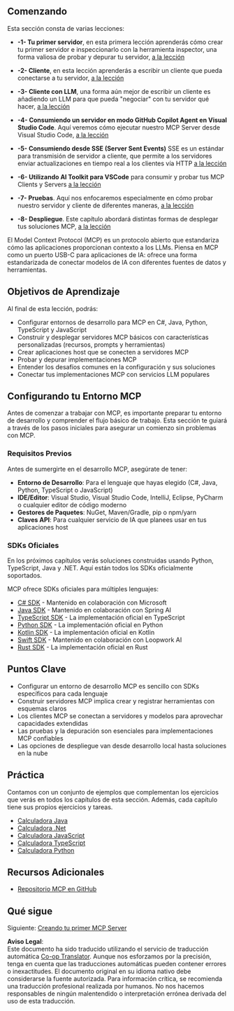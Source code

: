 <!--
CO_OP_TRANSLATOR_METADATA:
{
  "original_hash": "8fdd5786214b32ad33d8b5cf9012a0f7",
  "translation_date": "2025-05-16T14:53:48+00:00",
  "source_file": "03-GettingStarted/README.md",
  "language_code": "es"
}
-->
## Comenzando  

Esta sección consta de varias lecciones:

- **-1- Tu primer servidor**, en esta primera lección aprenderás cómo crear tu primer servidor e inspeccionarlo con la herramienta inspector, una forma valiosa de probar y depurar tu servidor, [a la lección](/03-GettingStarted/01-first-server/README.md)

- **-2- Cliente**, en esta lección aprenderás a escribir un cliente que pueda conectarse a tu servidor, [a la lección](/03-GettingStarted/02-client/README.md)

- **-3- Cliente con LLM**, una forma aún mejor de escribir un cliente es añadiendo un LLM para que pueda "negociar" con tu servidor qué hacer, [a la lección](/03-GettingStarted/03-llm-client/README.md)

- **-4- Consumiendo un servidor en modo GitHub Copilot Agent en Visual Studio Code**. Aquí veremos cómo ejecutar nuestro MCP Server desde Visual Studio Code, [a la lección](/03-GettingStarted/04-vscode/README.md)

- **-5- Consumiendo desde SSE (Server Sent Events)** SSE es un estándar para transmisión de servidor a cliente, que permite a los servidores enviar actualizaciones en tiempo real a los clientes vía HTTP [a la lección](/03-GettingStarted/05-sse-server/README.md)

- **-6- Utilizando AI Toolkit para VSCode** para consumir y probar tus MCP Clients y Servers [a la lección](/03-GettingStarted/06-aitk/README.md)

- **-7- Pruebas**. Aquí nos enfocaremos especialmente en cómo probar nuestro servidor y cliente de diferentes maneras, [a la lección](/03-GettingStarted/07-testing/README.md)

- **-8- Despliegue**. Este capítulo abordará distintas formas de desplegar tus soluciones MCP, [a la lección](/03-GettingStarted/08-deployment/README.md)


El Model Context Protocol (MCP) es un protocolo abierto que estandariza cómo las aplicaciones proporcionan contexto a los LLMs. Piensa en MCP como un puerto USB-C para aplicaciones de IA: ofrece una forma estandarizada de conectar modelos de IA con diferentes fuentes de datos y herramientas.

## Objetivos de Aprendizaje

Al final de esta lección, podrás:

- Configurar entornos de desarrollo para MCP en C#, Java, Python, TypeScript y JavaScript
- Construir y desplegar servidores MCP básicos con características personalizadas (recursos, prompts y herramientas)
- Crear aplicaciones host que se conecten a servidores MCP
- Probar y depurar implementaciones MCP
- Entender los desafíos comunes en la configuración y sus soluciones
- Conectar tus implementaciones MCP con servicios LLM populares

## Configurando tu Entorno MCP

Antes de comenzar a trabajar con MCP, es importante preparar tu entorno de desarrollo y comprender el flujo básico de trabajo. Esta sección te guiará a través de los pasos iniciales para asegurar un comienzo sin problemas con MCP.

### Requisitos Previos

Antes de sumergirte en el desarrollo MCP, asegúrate de tener:

- **Entorno de Desarrollo**: Para el lenguaje que hayas elegido (C#, Java, Python, TypeScript o JavaScript)
- **IDE/Editor**: Visual Studio, Visual Studio Code, IntelliJ, Eclipse, PyCharm o cualquier editor de código moderno
- **Gestores de Paquetes**: NuGet, Maven/Gradle, pip o npm/yarn
- **Claves API**: Para cualquier servicio de IA que planees usar en tus aplicaciones host


### SDKs Oficiales

En los próximos capítulos verás soluciones construidas usando Python, TypeScript, Java y .NET. Aquí están todos los SDKs oficialmente soportados.

MCP ofrece SDKs oficiales para múltiples lenguajes:
- [C# SDK](https://github.com/modelcontextprotocol/csharp-sdk) - Mantenido en colaboración con Microsoft
- [Java SDK](https://github.com/modelcontextprotocol/java-sdk) - Mantenido en colaboración con Spring AI
- [TypeScript SDK](https://github.com/modelcontextprotocol/typescript-sdk) - La implementación oficial en TypeScript
- [Python SDK](https://github.com/modelcontextprotocol/python-sdk) - La implementación oficial en Python
- [Kotlin SDK](https://github.com/modelcontextprotocol/kotlin-sdk) - La implementación oficial en Kotlin
- [Swift SDK](https://github.com/modelcontextprotocol/swift-sdk) - Mantenido en colaboración con Loopwork AI
- [Rust SDK](https://github.com/modelcontextprotocol/rust-sdk) - La implementación oficial en Rust

## Puntos Clave

- Configurar un entorno de desarrollo MCP es sencillo con SDKs específicos para cada lenguaje
- Construir servidores MCP implica crear y registrar herramientas con esquemas claros
- Los clientes MCP se conectan a servidores y modelos para aprovechar capacidades extendidas
- Las pruebas y la depuración son esenciales para implementaciones MCP confiables
- Las opciones de despliegue van desde desarrollo local hasta soluciones en la nube

## Práctica

Contamos con un conjunto de ejemplos que complementan los ejercicios que verás en todos los capítulos de esta sección. Además, cada capítulo tiene sus propios ejercicios y tareas.

- [Calculadora Java](./samples/java/calculator/README.md)
- [Calculadora .Net](../../../03-GettingStarted/samples/csharp)
- [Calculadora JavaScript](./samples/javascript/README.md)
- [Calculadora TypeScript](./samples/typescript/README.md)
- [Calculadora Python](../../../03-GettingStarted/samples/python)

## Recursos Adicionales

- [Repositorio MCP en GitHub](https://github.com/microsoft/mcp-for-beginners)

## Qué sigue

Siguiente: [Creando tu primer MCP Server](/03-GettingStarted/01-first-server/README.md)

**Aviso Legal**:  
Este documento ha sido traducido utilizando el servicio de traducción automática [Co-op Translator](https://github.com/Azure/co-op-translator). Aunque nos esforzamos por la precisión, tenga en cuenta que las traducciones automáticas pueden contener errores o inexactitudes. El documento original en su idioma nativo debe considerarse la fuente autorizada. Para información crítica, se recomienda una traducción profesional realizada por humanos. No nos hacemos responsables de ningún malentendido o interpretación errónea derivada del uso de esta traducción.